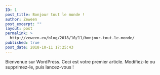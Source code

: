 ```yaml
---
ID: 1
post_title: Bonjour tout le monde !
author: Zeween
post_excerpt: ""
layout: post
permalink: >
  http://zeween.eu/blog/2018/10/11/bonjour-tout-le-monde/
published: true
post_date: 2018-10-11 17:25:43
---
```

Bienvenue sur WordPress. Ceci est votre premier article. Modifiez-le ou supprimez-le, puis lancez-vous !